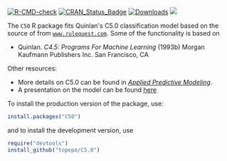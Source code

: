 
[![R-CMD-check](https://github.com/topepo/C5.0/workflows/R-CMD-check/badge.svg)](https://github.com/topepo/C5.0/actions)
[![CRAN_Status_Badge](http://www.r-pkg.org/badges/version/C50)](https://CRAN.r-project.org/package=C50)
[![Downloads](http://cranlogs.r-pkg.org/badges/C50)](https://CRAN.r-project.org/package=C50)
![](https://img.shields.io/badge/lifecycle-maturing-blue.svg)

The `C50` R package fits Quinlan's C5.0 classification model based on the source of from [`www.rulequest.com`](http://www.rulequest.com/see5-info.html). Some of the functionality is based on 

*  Quinlan. _C4.5: Programs For Machine Learning_ (1993b) Morgan Kaufmann Publishers Inc. San Francisco, CA

Other resources:

*  More details on C5.0 can be found in [_Applied Predictive Modeling_](http://appliedpredictivemodeling.com/). 
*  A presentation on the model can be found [here](https://static1.squarespace.com/static/51156277e4b0b8b2ffe11c00/t/51e7e42ce4b0fd2e32684bca/1374151724529/user_C5.0.pdf)


To install the production version of the package, use:

```r
install.packages("C50")
```

and to install the development version, use

```r
require("devtools")
install_github("topepo/C5.0")
```




